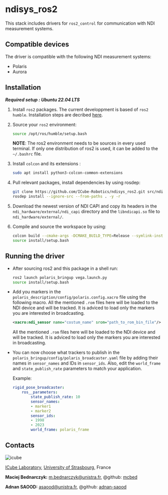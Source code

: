 # ndisys_ros2
This stack includes drivers for `ros2_control` for communication with NDI measurement systems.

## Compatible devices
The driver is compatible with the following NDI measurement systems:
- Polaris
- Aurora

## Installation
***Required setup : Ubuntu 22.04 LTS***

1.  Install `ros2` packages. The current developpment is based of `ros2 humble`. Installation steps are decribed [here](https://docs.ros.org/en/humble/Installation.html).
2. Source your `ros2` environment:
    ```bash
    source /opt/ros/humble/setup.bash
    ```
    **NOTE**: The ros2 environment needs to be sources in every used terminal. If only one distribution of ros2 is used, it can be added to the `~/.bashrc` file.
3. Install `colcon` and its extensions :
    ```bash
    sudo apt install python3-colcon-common-extensions
     ```
4. Pull relevant packages, install dependencies by using rosdep:
    ```bash
    git clone https://github.com/ICube-Robotics/ndisys_ros2.git src/ndisys_ros2
    rosdep install --ignore-src --from-paths . -y -r
    ```
5. Download the newest version of NDI CAPI and copy its headers in the `ndi_hardware/external/ndi_capi` directory and the `libndicapi.so` file to `ndi_hardware/external/`.

6. Compile and source the workspace by using:
    ```bash
    colcon build --cmake-args -DCMAKE_BUILD_TYPE=Release --symlink-install
    source install/setup.bash
    ```
## Running the driver
- After sourcing ros2 and this package in a shell run:
    ```bash
    ros2 launch polaris_bringup vega.launch.py
    source install/setup.bash
    ```

-   Add you markers in the `polaris_description/config/polaris.config.xacro` file using the following macro. All the mentioned `.rom` files here will be loaded to the NDI device and will be tracked. It is adviced to load only the markers you are interested in broadcasting. 

    ```XML
    <xacro:ndi_sensor name="costum_name" srom="path_to_rom_bin_file"/>
    ```

    All the mentioned `.rom` files here will be loaded to the NDI device and will be tracked. It is adviced to load only the markers you are interested in broadcasting. 


- You can now choose what trackers to publish in the `polaris_bringup/config/polaris_broadcaster.yaml` file by adding their names in `sensor_names` and IDs in `sensor_ids`. Also, edit the `world_frame` and `state_publish_rate` parameters to match your application. 

    Example:
    ```YAML
    rigid_pose_broadcaster:
        ros__parameters:  
            state_publish_rate: 10
            sensor_names:
            - marker1
            - marker2
            sensor_ids:
            - 1998
            - 2023
            world_frame: polaris_frame
    ```

## Contacts ##
![icube](https://icube.unistra.fr/fileadmin/templates/DUN/icube/images/logo.png)

[ICube Laboratory](https://plateforme.icube.unistra.fr), [University of Strasbourg](https://www.unistra.fr/), France

__Maciej Bednarczyk:__ [m.bednarczyk@unistra.fr](mailto:m.bednarczyk@unistra.fr), @github: [mcbed](mailto:macbednarczyk@gmail.com)

__Adnan SAOOD:__ [asaood@unistra.fr](mailto:m.bednarczyk@unistra.fr), @github: [adnan-saood](https://github.com/adnan-saood)
